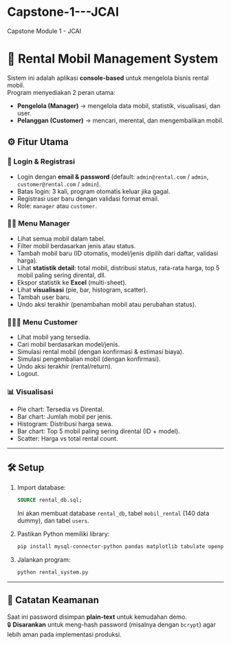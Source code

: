 # Capstone-1---JCAI
Capstone Module 1 - JCAI

# 🚗 Rental Mobil Management System

Sistem ini adalah aplikasi **console-based** untuk mengelola bisnis rental mobil.  
Program menyediakan 2 peran utama:
- **Pengelola (Manager)** → mengelola data mobil, statistik, visualisasi, dan user.  
- **Pelanggan (Customer)** → mencari, merental, dan mengembalikan mobil.  

## ⚙️ Fitur Utama
### 🔑 Login & Registrasi
- Login dengan **email & password** (default: `admin@rental.com` / `admin`, `customer@rental.com` / `admin`).  
- Batas login: 3 kali, program otomatis keluar jika gagal.  
- Registrasi user baru dengan validasi format email.  
- Role: `manager` atau `customer`.

### 👨‍💼 Menu Manager
- Lihat semua mobil dalam tabel.
- Filter mobil berdasarkan jenis atau status.
- Tambah mobil baru (ID otomatis, model/jenis dipilih dari daftar, validasi harga).
- Lihat **statistik detail**: total mobil, distribusi status, rata-rata harga, top 5 mobil paling sering dirental, dll.
- Ekspor statistik ke **Excel** (multi-sheet).
- Lihat **visualisasi** (pie, bar, histogram, scatter).
- Tambah user baru.
- Undo aksi terakhir (penambahan mobil atau perubahan status).

### 👨‍👩‍👦 Menu Customer
- Lihat mobil yang tersedia.
- Cari mobil berdasarkan model/jenis.
- Simulasi rental mobil (dengan konfirmasi & estimasi biaya).
- Simulasi pengembalian mobil (dengan konfirmasi).
- Undo aksi terakhir (rental/return).
- Logout.

### 📊 Visualisasi
- Pie chart: Tersedia vs Dirental.
- Bar chart: Jumlah mobil per jenis.
- Histogram: Distribusi harga sewa.
- Bar chart: Top 5 mobil paling sering dirental (ID + model).
- Scatter: Harga vs total rental count.

---

## 🛠️ Setup
1. Import database:
   ```sql
   SOURCE rental_db.sql;
   ```
   Ini akan membuat database `rental_db`, tabel `mobil_rental` (140 data dummy), dan tabel `users`.

2. Pastikan Python memiliki library:
   ```bash
   pip install mysql-connector-python pandas matplotlib tabulate openpyxl
   ```

3. Jalankan program:
   ```bash
   python rental_system.py
   ```

---

## 🔐 Catatan Keamanan
Saat ini password disimpan **plain-text** untuk kemudahan demo.  
🔒 **Disarankan** untuk meng-hash password (misalnya dengan `bcrypt`) agar lebih aman pada implementasi produksi.  
